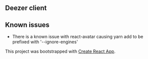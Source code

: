 ## Deezer client

## Known issues
- There is a known issue with react-avatar causing yarn add to be prefixed with '--ignore-engines'

This project was bootstrapped with [Create React App](https://github.com/facebookincubator/create-react-app).
